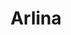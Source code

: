 ---
title: Arlina
description: nama saya arlina
bio: Sed ut perspiciatis unde omnis iste natus error sit voluptatem accusantium doloremque laudantium, totam rem aperiam, eaque ipsa quae ab illo inventore veritatis et.
avatar: /uploads/eleanor-carr.jpg
url: "arlina"
social_links:
  - label: Facebook
    icon: facebook
    url: 'https://facebook.com/hijacket.net'
  - label: Twitter
    icon: twitter
    url: 'https://twitter.com/hijacket'
  - label: Instagram
    icon: instagram
    url: 'https://www.instagram.com/hijacket_net'
  - label: Telegram
    icon: telegram
    url: 'https://t.me/hijacket.net'
---